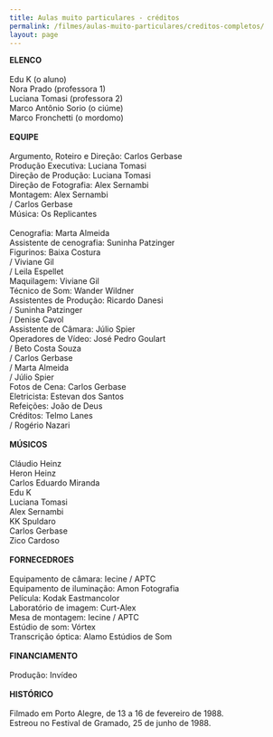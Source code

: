 ```yaml
---
title: Aulas muito particulares - créditos
permalink: /filmes/aulas-muito-particulares/creditos-completos/
layout: page
---
```

**ELENCO**\
\
Edu K (o aluno)\
Nora Prado (professora 1)\
Luciana Tomasi (professora 2)\
Marco Antônio Sorio (o ciúme)\
Marco Fronchetti (o mordomo)\
\
**EQUIPE**\
\
Argumento, Roteiro e Direção: Carlos Gerbase\
Produção Executiva: Luciana Tomasi\
Direção de Produção: Luciana Tomasi\
Direção de Fotografia: Alex Sernambi\
Montagem: Alex Sernambi\
/ Carlos Gerbase\
Música: Os Replicantes\
\
Cenografia: Marta Almeida\
Assistente de cenografia: Suninha Patzinger\
Figurinos: Baixa Costura\
/ Viviane Gil\
/ Leila Espellet\
Maquilagem: Viviane Gil\
Técnico de Som: Wander Wildner\
Assistentes de Produção: Ricardo Danesi\
/ Suninha Patzinger\
/ Denise Cavol\
Assistente de Câmara: Júlio Spier\
Operadores de Vídeo: José Pedro Goulart\
/ Beto Costa Souza\
/ Carlos Gerbase\
/ Marta Almeida\
/ Júlio Spier\
Fotos de Cena: Carlos Gerbase\
Eletricista: Estevan dos Santos\
Refeições: João de Deus\
Créditos: Telmo Lanes\
/ Rogério Nazari\
\
**MÚSICOS**\
\
Cláudio Heinz\
Heron Heinz\
Carlos Eduardo Miranda\
Edu K\
Luciana Tomasi\
Alex Sernambi\
KK Spuldaro\
Carlos Gerbase\
Zico Cardoso\
\
**FORNECEDROES**\
\
Equipamento de câmara: Iecine / APTC\
Equipamento de iluminação: Amon Fotografia\
Película: Kodak Eastmancolor\
Laboratório de imagem: Curt-Alex\
Mesa de montagem: Iecine / APTC\
Estúdio de som: Vórtex\
Transcrição óptica: Alamo Estúdios de Som\
\
**FINANCIAMENTO**\
\
Produção: Invídeo\
\
**HISTÓRICO**\
\
Filmado em Porto Alegre, de 13 a 16 de fevereiro de 1988.\
Estreou no Festival de Gramado, 25 de junho de 1988.